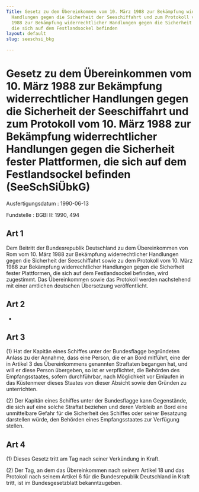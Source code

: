 ```yaml
---
Title: Gesetz zu dem Übereinkommen vom 10. März 1988 zur Bekämpfung widerrechtlicher
  Handlungen gegen die Sicherheit der Seeschiffahrt und zum Protokoll vom 10. März
  1988 zur Bekämpfung widerrechtlicher Handlungen gegen die Sicherheit fester Plattformen,
  die sich auf dem Festlandsockel befinden
layout: default
slug: seeschsi_bkg

---
```


# Gesetz zu dem Übereinkommen vom 10. März 1988 zur Bekämpfung widerrechtlicher Handlungen gegen die Sicherheit der Seeschiffahrt und zum Protokoll vom 10. März 1988 zur Bekämpfung widerrechtlicher Handlungen gegen die Sicherheit fester Plattformen, die sich auf dem Festlandsockel befinden (SeeSchSiÜbkG)

Ausfertigungsdatum
:   1990-06-13

Fundstelle
:   BGBl II: 1990, 494



## Art 1

Dem Beitritt der Bundesrepublik Deutschland zu dem Übereinkommen von
Rom vom 10. März 1988 zur Bekämpfung widerrechtlicher Handlungen gegen
die Sicherheit der Seeschiffahrt sowie zu dem Protokoll vom 10. März
1988 zur Bekämpfung widerrechtlicher Handlungen gegen die Sicherheit
fester Plattformen, die sich auf dem Festlandsockel befinden, wird
zugestimmt. Das Übereinkommen sowie das Protokoll werden nachstehend
mit einer amtlichen deutschen Übersetzung veröffentlicht.


## Art 2

-


## Art 3

(1) Hat der Kapitän eines Schiffes unter der Bundesflagge begründeten
Anlass zu der Annahme, dass eine Person, die er an Bord mitführt, eine
der in Artikel 3 des Übereinkommens genannten Straftaten begangen hat,
und will er diese Person übergeben, so ist er verpflichtet, die
Behörden des Empfangsstaates, sofern durchführbar, nach Möglichkeit
vor Einlaufen in das Küstenmeer dieses Staates von dieser Absicht
sowie den Gründen zu unterrichten.

(2) Der Kapitän eines Schiffes unter der Bundesflagge kann
Gegenstände, die sich auf eine solche Straftat beziehen und deren
Verbleib an Bord eine unmittelbare Gefahr für die Sicherheit des
Schiffes oder seiner Besatzung darstellen würde, den Behörden eines
Empfangsstaates zur Verfügung stellen.


## Art 4

(1) Dieses Gesetz tritt am Tag nach seiner Verkündung in Kraft.

(2) Der Tag, an dem das Übereinkommen nach seinem Artikel 18 und das
Protokoll nach seinem Artikel 6 für die Bundesrepublik Deutschland in
Kraft tritt, ist im Bundesgesetzblatt bekanntzugeben.

